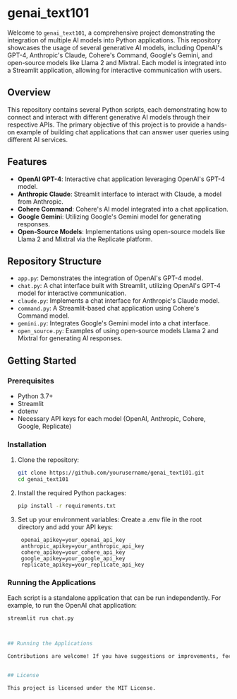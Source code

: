 # genai_text101

Welcome to `genai_text101`, a comprehensive project demonstrating the integration of multiple AI models into Python applications. This repository showcases the usage of several generative AI models, including OpenAI's GPT-4, Anthropic's Claude, Cohere's Command, Google's Gemini, and open-source models like Llama 2 and Mixtral. Each model is integrated into a Streamlit application, allowing for interactive communication with users.

## Overview

This repository contains several Python scripts, each demonstrating how to connect and interact with different generative AI models through their respective APIs. The primary objective of this project is to provide a hands-on example of building chat applications that can answer user queries using different AI services.

## Features

- **OpenAI GPT-4**: Interactive chat application leveraging OpenAI's GPT-4 model.
- **Anthropic Claude**: Streamlit interface to interact with Claude, a model from Anthropic.
- **Cohere Command**: Cohere's AI model integrated into a chat application.
- **Google Gemini**: Utilizing Google's Gemini model for generating responses.
- **Open-Source Models**: Implementations using open-source models like Llama 2 and Mixtral via the Replicate platform.

## Repository Structure

- `app.py`: Demonstrates the integration of OpenAI's GPT-4 model.
- `chat.py`: A chat interface built with Streamlit, utilizing OpenAI's GPT-4 model for interactive communication.
- `claude.py`: Implements a chat interface for Anthropic's Claude model.
- `command.py`: A Streamlit-based chat application using Cohere's Command model.
- `gemini.py`: Integrates Google's Gemini model into a chat interface.
- `open_source.py`: Examples of using open-source models Llama 2 and Mixtral for generating AI responses.

## Getting Started

### Prerequisites

- Python 3.7+
- Streamlit
- dotenv
- Necessary API keys for each model (OpenAI, Anthropic, Cohere, Google, Replicate)

### Installation

1. Clone the repository:
   ```bash
   git clone https://github.com/yourusername/genai_text101.git
   cd genai_text101
2. Install the required Python packages:
   ```bash
   pip install -r requirements.txt
3. Set up your environment variables:
Create a .env file in the root directory and add your API keys:
   ```env
    openai_apikey=your_openai_api_key
    anthropic_apikey=your_anthropic_api_key
    cohere_apikey=your_cohere_api_key
    google_apikey=your_google_api_key
    replicate_apikey=your_replicate_api_key

### Running the Applications

Each script is a standalone application that can be run independently. 
For example, to run the OpenAI chat application:

   ```bash
   streamlit run chat.py



## Running the Applications

Contributions are welcome! If you have suggestions or improvements, feel free to open an issue or submit a pull request.


## License

This project is licensed under the MIT License.
